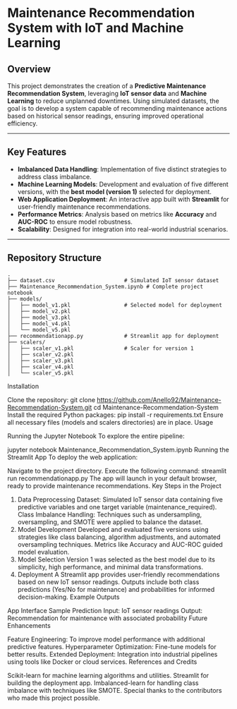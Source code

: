 # Maintenance Recommendation System with IoT and Machine Learning

## Overview

This project demonstrates the creation of a **Predictive Maintenance Recommendation System**, leveraging **IoT sensor data** and **Machine Learning** to reduce unplanned downtimes. Using simulated datasets, the goal is to develop a system capable of recommending maintenance actions based on historical sensor readings, ensuring improved operational efficiency.

---

## Key Features

- **Imbalanced Data Handling**: Implementation of five distinct strategies to address class imbalance.
- **Machine Learning Models**: Development and evaluation of five different versions, with the **best model (version 1)** selected for deployment.
- **Web Application Deployment**: An interactive app built with **Streamlit** for user-friendly maintenance recommendations.
- **Performance Metrics**: Analysis based on metrics like **Accuracy** and **AUC-ROC** to ensure model robustness.
- **Scalability**: Designed for integration into real-world industrial scenarios.

---

## Repository Structure

```plaintext
.
├── dataset.csv                      # Simulated IoT sensor dataset
├── Maintenance_Recommendation_System.ipynb # Complete project notebook
├── models/
│   ├── model_v1.pkl                 # Selected model for deployment
│   ├── model_v2.pkl
│   ├── model_v3.pkl
│   ├── model_v4.pkl
│   └── model_v5.pkl
├── recommendationapp.py             # Streamlit app for deployment
├── scalers/
│   ├── scaler_v1.pkl                # Scaler for version 1
│   ├── scaler_v2.pkl
│   ├── scaler_v3.pkl
│   ├── scaler_v4.pkl
│   └── scaler_v5.pkl
```
Installation

Clone the repository:
git clone https://github.com/Anello92/Maintenance-Recommendation-System.git
cd Maintenance-Recommendation-System
Install the required Python packages:
pip install -r requirements.txt
Ensure all necessary files (models and scalers directories) are in place.
Usage

Running the Jupyter Notebook
To explore the entire pipeline:

jupyter notebook Maintenance_Recommendation_System.ipynb
Running the Streamlit App
To deploy the web application:

Navigate to the project directory.
Execute the following command:
streamlit run recommendationapp.py
The app will launch in your default browser, ready to provide maintenance recommendations.
Key Steps in the Project

1. Data Preprocessing
Dataset: Simulated IoT sensor data containing five predictive variables and one target variable (maintenance_required).
Class Imbalance Handling: Techniques such as undersampling, oversampling, and SMOTE were applied to balance the dataset.
2. Model Development
Developed and evaluated five versions using strategies like class balancing, algorithm adjustments, and automated oversampling techniques.
Metrics like Accuracy and AUC-ROC guided model evaluation.
3. Model Selection
Version 1 was selected as the best model due to its simplicity, high performance, and minimal data transformations.
4. Deployment
A Streamlit app provides user-friendly recommendations based on new IoT sensor readings.
Outputs include both class predictions (Yes/No for maintenance) and probabilities for informed decision-making.
Example Outputs

App Interface
Sample Prediction
Input: IoT sensor readings
Output: Recommendation for maintenance with associated probability
Future Enhancements

Feature Engineering: To improve model performance with additional predictive features.
Hyperparameter Optimization: Fine-tune models for better results.
Extended Deployment: Integration into industrial pipelines using tools like Docker or cloud services.
References and Credits

Scikit-learn for machine learning algorithms and utilities.
Streamlit for building the deployment app.
Imbalanced-learn for handling class imbalance with techniques like SMOTE.
Special thanks to the contributors who made this project possible.
